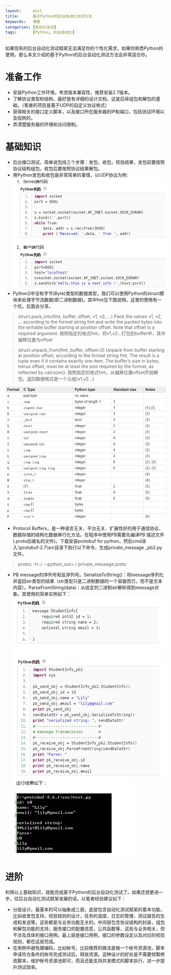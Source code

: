```yaml
---
layout:     post
title:      基于Python的后台自动化测试方法
keywords:   博客
categories: [自动化测试]
tags:	    [Python, 后台自动化]
---
```


如果现有的后台自动化测试框架无法满足你的个性化需求，如果你熟悉Python的使用，那么本文介绍的基于Python的后台自动化测试方法会非常适合你。


# 准备工作


* 安装Python工作环境，考虑版本兼容性，推荐安装2.7版本。
* 了解协议类型和结构，最好是有详细的设计文档，这是后续组包和解包的基础。（笔者的项目是基于UDP的自定义协议格式）
* 获得相关的接口定义脚本，以及接口所在服务器的IP和端口，包括测试环境以及现网的。
* 弄清楚服务器的环境和访问限制。


# 基础知识

* 后台接口测试，简单说包括三个步骤：发包，收包，校验结果，发包前要按照协议结构组包，收包后要按照协议结果解包。
* 用Python发包和收包是非常简单的事情，以UDP协议为例:
![](/images/images_2017/socket_udp.jpg)
* Python2中没有字节(Byte)类型的数据类型，我们可以使用Python的struct模块来处理字节流数据(即二进制数据)。其中fmt见下图说明，这里的使用有一个坑，后面会分享。

>struct.pack_into(fmt, buffer, offset, v1, v2, ...)
Pack the values v1, v2, ... according to the format string fmt and write the packed bytes into the writable buffer starting at position offset. Note that offset is a required argument.
按照指定的格式fmt，将v1,v2...打包到buffer中，其中偏移位置为offset 

>struct.unpack_from(fmt, buffer, offset=0)
Unpack from buffer starting at position offset, according to the format string fmt. The result is a tuple even if it contains exactly one item. The buffer’s size in bytes, minus offset, must be at least the size required by the format, as reflected by calcsize().
按照指定的格式fmt，从偏移位置offset开始解包，返回数据格式是一个元组(v1,v2...)

![](/images/images_2017/fmt.jpg)

* Protocol Buffers，是一种语言无关、平台无关、扩展性好的用于通信协议、 数据存储的结构化数据串行化方法。在程序中使用PB需要先编译PB 描述文件(.proto后缀名的文件)。下载安装protobuf for python，然后cmd进入:\protobuf-2.7\src目录下执行以下命令，生成private_message _pb2.py文件。
>protoc -I=./ --python_out=./ private_message.proto

* PB message的序列号和反序列号。SerializeToString()：将message序列化并返回str类型的结果（str类型只是二进制数据的一个容器而已，而不是文本内容）。ParseFromString(data)：从给定的二进制str解析得到message对象。其使用的简单实例如下：
![](/images/images_2017/python_pb1.jpg) 
![](/images/images_2017/python_pb2.jpg) 
![](/images/images_2017/python_pb3.jpg) 

# 进阶

利用以上基础知识，就能完成基于Python的后台自动化测试了。如果还想更进一步，往后台自动化测试框架发展的话，以笔者经验建议如下：

* 分层设计。最基本的可以抽象成三层，底层包含自动化测试框架的基本功能，比如收发包支持，校验规则的设计，任务的调度，日志的管理，测试报告的生成和发送等，这些都是与业务功能无关的。中间层包含协议结构的封装，组包和解包功能的支持，服务接口的配置信息，公共函数等，这些与业务相关，但不涉及具体的接口用例。最上层是接口用例，接口的参数设定以及对应的校验规则，都在这层完成。
* 在用例中避免硬编码，比如帐号。比较推荐的做法是做一个帐号资源池，脚本申请符合条件的帐号完成测试后，释放资源。这种设计的好处是不需要频繁修改脚本，维护帐号资源池即可，而且还能支持并发模式的脚本执行，进一步提升测试效率。

